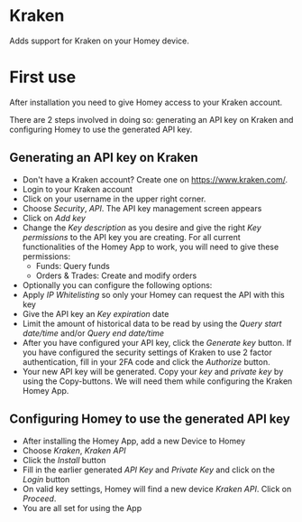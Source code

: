 # Kraken

Adds support for Kraken on your Homey device.

# First use
After installation you need to give Homey access to your Kraken account. 

There are 2 steps involved in doing so: generating an API key on Kraken and configuring Homey to use the generated API key.

## Generating an API key on Kraken
- Don't have a Kraken account? Create one on https://www.kraken.com/.
- Login to your Kraken account 
- Click on your username in the upper right corner. 
- Choose *Security*, *API*. The API key management screen appears
- Click on *Add key*
- Change the *Key description* as you desire and give the right *Key permissions* to the API key you are creating. For all current functionalities of the Homey App to work, you will need to give these permissions:
  - Funds: Query funds
  - Orders & Trades: Create and modify orders
-  Optionally you can configure the following options:
  -  Apply *IP Whitelisting* so only your Homey can request the API with this key
  -  Give the API key an *Key expiration* date
  -  Limit the amount of historical data to be read by using the *Query start date/time* and/or *Query end date/time* 
- After you have configured your API key, click the *Generate key* button. If you have configured the security settings of Kraken to use 2 factor authentication, fill in your 2FA code and click the *Authorize* button.
- Your new API key will be generated. Copy your *key* and *private key* by using the Copy-buttons. We will need them while configuring the Kraken Homey App. 

## Configuring Homey to use the generated API key
- After installing the Homey App, add a new Device to Homey
- Choose *Kraken*, *Kraken API*
- Click the *Install* button
- Fill in the earlier generated *API Key* and *Private Key* and click on the *Login* button
- On valid key settings, Homey will find a new device *Kraken API*. Click on *Proceed*.
- You are all set for using the App
